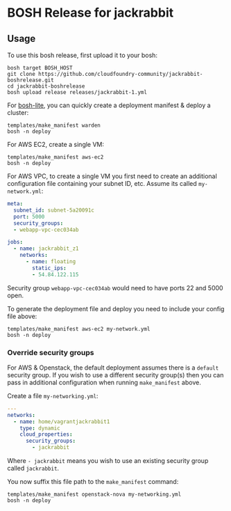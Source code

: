 # BOSH Release for jackrabbit

## Usage

To use this bosh release, first upload it to your bosh:

```
bosh target BOSH_HOST
git clone https://github.com/cloudfoundry-community/jackrabbit-boshrelease.git
cd jackrabbit-boshrelease
bosh upload release releases/jackrabbit-1.yml
```

For [bosh-lite](https://github.com/cloudfoundry/bosh-lite), you can quickly create a deployment manifest & deploy a cluster:

```
templates/make_manifest warden
bosh -n deploy
```

For AWS EC2, create a single VM:

```
templates/make_manifest aws-ec2
bosh -n deploy
```

For AWS VPC, to create a single VM you first need to create an additional configuration file containing your subnet ID, etc. Assume its called `my-network.yml`:

``` yaml
meta:
  subnet_id: subnet-5a20091c
  port: 5000
  security_groups:
  - webapp-vpc-cec034ab

jobs:
  - name: jackrabbit_z1
    networks:
      - name: floating
        static_ips:
        - 54.84.122.115
```

Security group `webapp-vpc-cec034ab` would need to have ports 22 and 5000 open.

To generate the deployment file and deploy you need to include your config file above:

```
templates/make_manifest aws-ec2 my-network.yml
bosh -n deploy
```


### Override security groups

For AWS & Openstack, the default deployment assumes there is a `default` security group. If you wish to use a different security group(s) then you can pass in additional configuration when running `make_manifest` above.

Create a file `my-networking.yml`:

``` yaml
---
networks:
  - name: home/vagrantjackrabbit1
    type: dynamic
    cloud_properties:
      security_groups:
        - jackrabbit
```

Where `- jackrabbit` means you wish to use an existing security group called `jackrabbit`.

You now suffix this file path to the `make_manifest` command:

```
templates/make_manifest openstack-nova my-networking.yml
bosh -n deploy
```
